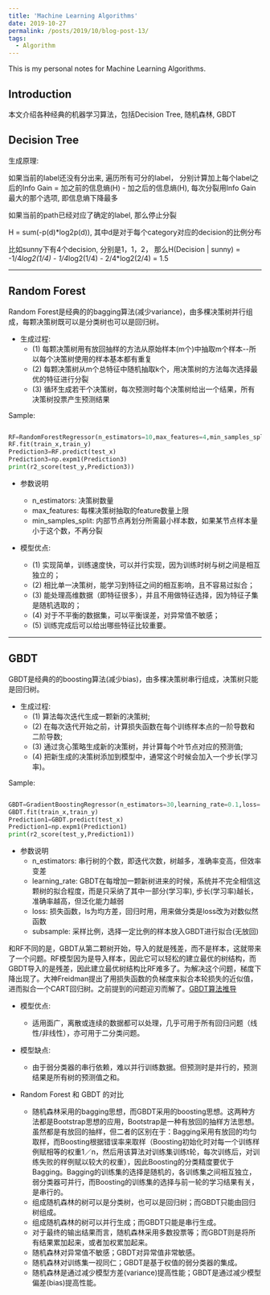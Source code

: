 ```yaml
---
title: 'Machine Learning Algorithms'
date: 2019-10-27
permalink: /posts/2019/10/blog-post-13/
tags:
  - Algorithm
---
```


This is my personal notes for Machine Learning Algorithms.


Introduction
------
本文介绍各种经典的机器学习算法，包括Decision Tree, 随机森林, GBDT

Decision Tree
------

生成原理:  

如果当前的label还没有分出来, 遍历所有可分的label， 分别计算加上每个label之后的Info Gain = 加之前的信息熵(H) - 加之后的信息熵(H), 每次分裂用Info Gain最大的那个选项, 即信息熵下降最多

如果当前的path已经对应了确定的label, 那么停止分裂

H = sum(-p(d)*log2p(d)), 其中d是对于每个category对应的decision的比例分布  

比如sunny下有4个decision, 分别是1，1，2， 那么H(Decision | sunny) = -1/4*log2(1/4) - 1/4*log2(1/4) - 2/4*log2(2/4) = 1.5

----------------------------

Random Forest
------
Random Forest是经典的的bagging算法(减少variance)，由多棵决策树并行组成，每颗决策树既可以是分类树也可以是回归树。

* 生成过程:
  * (1) 每颗决策树用有放回抽样的方法从原始样本(m个)中抽取m个样本--所以每个决策树使用的样本基本都有重复
  * (2) 每颗决策树从m个总特征中随机抽取k个，用决策树的方法每次选择最优的特征进行分裂
  * (3) 循环生成若干个决策树，每次预测时每个决策树给出一个结果，所有决策树投票产生预测结果

Sample:

```python

RF=RandomForestRegressor(n_estimators=10,max_features=4,min_samples_split=30)
RF.fit(train_x,train_y)
Prediction3=RF.predict(test_x)
Prediction3=np.expm1(Prediction3)
print(r2_score(test_y,Prediction3))

```

* 参数说明
  * n_estimators: 决策树数量  
  * max_features: 每棵决策树抽取的feature数量上限  
  * min_samples_split: 内部节点再划分所需最小样本数，如果某节点样本量小于这个数，不再分裂  

* 模型优点:
  * (1) 实现简单，训练速度快，可以并行实现，因为训练时树与树之间是相互独立的；
  * (2) 相比单一决策树，能学习到特征之间的相互影响，且不容易过拟合；
  * (3) 能处理高维数据（即特征很多），并且不用做特征选择，因为特征子集是随机选取的；
  * (4) 对于不平衡的数据集，可以平衡误差，对异常值不敏感；
  * (5) 训练完成后可以给出哪些特征比较重要。

----------------------------

GBDT
------
GBDT是经典的的boosting算法(减少bias)，由多棵决策树串行组成，决策树只能是回归树。

* 生成过程:
  * (1) 算法每次迭代生成一颗新的决策树;
  * (2) 在每次迭代开始之前，计算损失函数在每个训练样本点的一阶导数和二阶导数;
  * (3) 通过贪心策略生成新的决策树，并计算每个叶节点对应的预测值;
  * (4) 把新生成的决策树添加到模型中，通常这个时候会加入一个步长(学习率)。

Sample:

```python

GBDT=GradientBoostingRegressor(n_estimators=30,learning_rate=0.1,loss='ls',subsample=1.0)
GBDT.fit(train_x,train_y)
Prediction1=GBDT.predict(test_x)
Prediction1=np.expm1(Prediction1)
print(r2_score(test_y,Prediction1))

```

* 参数说明
  * n_estimators: 串行树的个数，即迭代次数，树越多，准确率变高，但效率变差
  * learning_rate: GBDT在每增加一颗新树进来的时候，系统并不完全相信这颗树的拟合程度，而是只采纳了其中一部分(学习率), 步长(学习率)越长，准确率越高，但泛化能力越弱
  * loss: 损失函数，ls为均方差，回归时用，用来做分类是loss改为对数似然函数
  * subsample: 采样比例，选择一定比例的样本放入GBDT进行拟合(无放回)

和RF不同的是，GBDT从第二颗树开始，导入的就是残差，而不是样本，这就带来了一个问题。RF模型因为是导入样本，因此它可以轻松的建立最优的树结构，而GBDT导入的是残差，因此建立最优树结构比RF难多了。为解决这个问题，梯度下降出现了。大神Freidman提出了用损失函数的负梯度来拟合本轮损失的近似值，进而拟合一个CART回归树。之前提到的问题迎刃而解了。[GBDT算法推导](https://www.zybuluo.com/yxd/note/611571) 

* 模型优点:
  * 适用面广，离散或连续的数据都可以处理，几乎可用于所有回归问题（线性/非线性），亦可用于二分类问题。
* 模型缺点:
  * 由于弱分类器的串行依赖，难以并行训练数据。但预测时是并行的，预测结果是所有树的预测值之和。


* Random Forest 和 GBDT 的对比

  * 随机森林采用的bagging思想，而GBDT采用的boosting思想。这两种方法都是Bootstrap思想的应用，Bootstrap是一种有放回的抽样方法思想。虽然都是有放回的抽样，但二者的区别在于：Bagging采用有放回的均匀取样，而Boosting根据错误率来取样（Boosting初始化时对每一个训练样例赋相等的权重1／n，然后用该算法对训练集训练t轮，每次训练后，对训练失败的样例赋以较大的权重），因此Boosting的分类精度要优于Bagging。Bagging的训练集的选择是随机的，各训练集之间相互独立，弱分类器可并行，而Boosting的训练集的选择与前一轮的学习结果有关，是串行的。
  * 组成随机森林的树可以是分类树，也可以是回归树；而GBDT只能由回归树组成。
  * 组成随机森林的树可以并行生成；而GBDT只能是串行生成。
  * 对于最终的输出结果而言，随机森林采用多数投票等；而GBDT则是将所有结果累加起来，或者加权累加起来。
  * 随机森林对异常值不敏感；GBDT对异常值非常敏感。
  * 随机森林对训练集一视同仁；GBDT是基于权值的弱分类器的集成。
  * 随机森林是通过减少模型方差(variance)提高性能；GBDT是通过减少模型偏差(bias)提高性能。